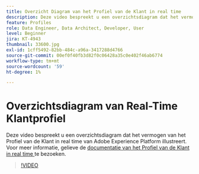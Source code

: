 ```yaml
---
title: Overzicht Diagram van het Profiel van de Klant in real time
description: Deze video bespreekt u een overzichtsdiagram dat het vermogen van het Profiel van de Klant in real time van Adobe Experience Platform illustreert.
feature: Profiles
role: Data Engineer, Data Architect, Developer, User
level: Beginner
jira: KT-4943
thumbnail: 33600.jpg
exl-id: 1cff5492-82bb-484c-a96a-3417288d4766
source-git-commit: 00ef0f40fb3d82f0c06428a35c0e402f46ab6774
workflow-type: tm+mt
source-wordcount: '59'
ht-degree: 1%

---
```


# Overzichtsdiagram van Real-Time Klantprofiel

Deze video bespreekt u een overzichtsdiagram dat het vermogen van het Profiel van de Klant in real time van Adobe Experience Platform illustreert. Voor meer informatie, gelieve de [ documentatie van het Profiel van de Klant in real time ](https://experienceleague.adobe.com/docs/experience-platform/profile/home.html?lang=nl) te bezoeken.

>[!VIDEO](https://video.tv.adobe.com/v/33600?learn=on)
